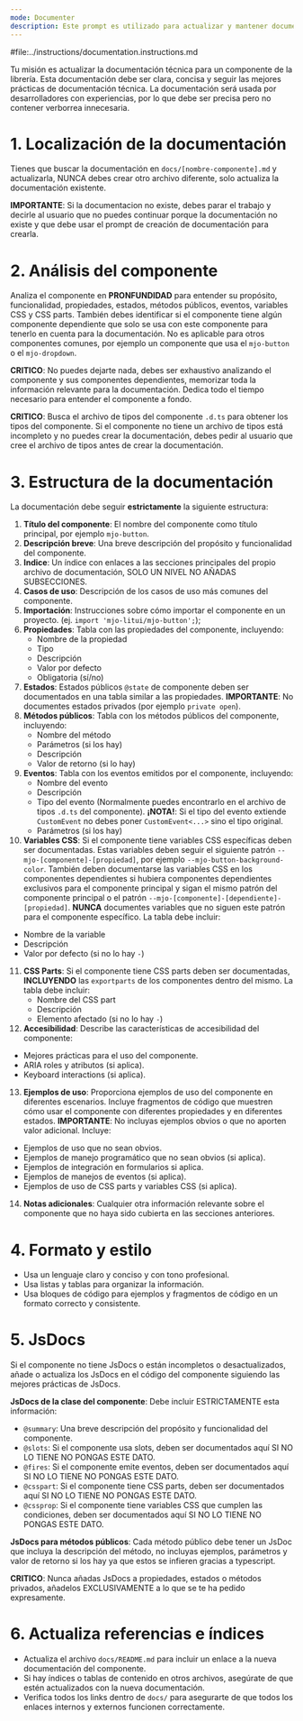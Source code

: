```yaml
---
mode: Documenter
description: Este prompt es utilizado para actualizar y mantener documentación técnica de componentes clara y concisa.
---
```


#file:../instructions/documentation.instructions.md

Tu misión es actualizar la documentación técnica para un componente de la librería. Esta documentación debe ser clara, concisa y seguir las mejores prácticas de documentación técnica. La documentación será usada por desarrolladores con experiencias, por lo que debe ser precisa pero no contener verborrea innecesaria.

# 1. Localización de la documentación

Tienes que buscar la documentación en `docs/[nombre-componente].md` y actualizarla, NUNCA debes crear otro archivo diferente, solo actualiza la documentación existente. 

**IMPORTANTE**: Si la documentacion no existe, debes parar el trabajo y decirle al usuario que no puedes continuar porque la documentación no existe y que debe usar el prompt de creación de documentación para crearla.

# 2. Análisis del componente

Analiza el componente en **PRONFUNDIDAD** para entender su propósito, funcionalidad, propiedades, estados, métodos públicos, eventos, variables CSS y CSS parts. También debes identificar si el componente tiene algún componente dependiente que solo se usa con este componente para tenerlo en cuenta para la documentación. No es aplicable para otros componentes comunes, por ejemplo un componente que usa el `mjo-button` o el `mjo-dropdown`.

**CRITICO**: No puedes dejarte nada, debes ser exhaustivo analizando el componente y sus componentes dependientes, memorizar toda la información relevante para la documentación. Dedica todo el tiempo necesario para entender el componente a fondo.

**CRITICO**: Busca el archivo de tipos del componente `.d.ts` para obtener los tipos del componente. Si el componente no tiene un archivo de tipos está incompleto y no puedes crear la documentación, debes pedir al usuario que cree el archivo de tipos antes de crear la documentación.

# 3. Estructura de la documentación

La documentación debe seguir **estrictamente** la siguiente estructura:

1. **Título del componente**: El nombre del componente como título principal, por ejemplo `mjo-button`.
2. **Descripción breve**: Una breve descripción del propósito y funcionalidad del componente.
3. **Indice**: Un índice con enlaces a las secciones principales del propio archivo de documentación, SOLO UN NIVEL NO AÑADAS SUBSECCIONES.
4. **Casos de uso**: Descripción de los casos de uso más comunes del componente.
5. **Importación**: Instrucciones sobre cómo importar el componente en un proyecto. (ej. `import 'mjo-litui/mjo-button';`);
6. **Propiedades**: Tabla con las propiedades del componente, incluyendo:
   - Nombre de la propiedad
   - Tipo
   - Descripción
   - Valor por defecto
   - Obligatoria (sí/no)
7. **Estados**: Estados públicos `@state` de componente deben ser documentados en una tabla similar a las propiedades. **IMPORTANTE**: No documentes estados privados (por ejemplo `private open`).
8. **Métodos públicos**: Tabla con los métodos públicos del componente, incluyendo:
   - Nombre del método
   - Parámetros (si los hay)
   - Descripción
   - Valor de retorno (si lo hay)
9. **Eventos**: Tabla con los eventos emitidos por el componente, incluyendo:
   - Nombre del evento
   - Descripción
   - Tipo del evento (Normalmente puedes encontrarlo en el archivo de tipos `.d.ts` del componente). **¡NOTA!**: Si el tipo del evento extiende `CustomEvent` no debes poner `CustomEvent<...>` sino el tipo original.
   - Parámetros (si los hay)
10. **Variables CSS**: Si el componente tiene variables CSS específicas deben ser documentadas. Estas variables deben seguir el siguiente patrón `--mjo-[componente]-[propiedad]`, por ejemplo `--mjo-button-background-color`. También deben documentarse las variables CSS en los componentes dependientes si hubiera componentes dependientes exclusivos para el componente principal y sigan el mismo patrón del componente principal o el patrón `--mjo-[componente]-[dependiente]-[propiedad]`. **NUNCA** documentes variables que no siguen este patrón para el componente específico. La tabla debe incluir:
   - Nombre de la variable
   - Descripción
   - Valor por defecto (si no lo hay `-`)
11. **CSS Parts**: Si el componente tiene CSS parts deben ser documentadas, **INCLUYENDO** las `exportparts` de los componentes dentro del mismo. La tabla debe incluir:
    - Nombre del CSS part
    - Descripción
    - Elemento afectado (si no lo hay `-`)
12. **Accesibilidad**: Describe las características de accesibilidad del componente:
   - Mejores prácticas para el uso del componente.
   - ARIA roles y atributos (si aplica).
   - Keyboard interactions (si aplica).
13. **Ejemplos de uso**: Proporciona ejemplos de uso del componente en diferentes escenarios. Incluye fragmentos de código que muestren cómo usar el componente con diferentes propiedades y en diferentes estados. **IMPORTANTE**: No incluyas ejemplos obvios o que no aporten valor adicional. Incluye:
   - Ejemplos de uso que no sean obvios.
   - Ejemplos de manejo programático que no sean obvios (si aplica).
   - Ejemplos de integración en formularios si aplica.
   - Ejemplos de manejos de eventos (si aplica).
   - Ejemplos de uso de CSS parts y variables CSS (si aplica).
14. **Notas adicionales**: Cualquier otra información relevante sobre el componente que no haya sido cubierta en las secciones anteriores.

# 4. Formato y estilo

- Usa un lenguaje claro y conciso y con tono profesional.
- Usa listas y tablas para organizar la información.
- Usa bloques de código para ejemplos y fragmentos de código en un formato correcto y consistente.

# 5. JsDocs

Si el componente no tiene JsDocs o están incompletos o desactualizados, añade o actualiza los JsDocs en el código del componente siguiendo las mejores prácticas de JsDocs.

**JsDocs de la clase del componente**: Debe incluir ESTRICTAMENTE esta información:

- `@summary`: Una breve descripción del propósito y funcionalidad del componente.
- `@slots`: Si el componente usa slots, deben ser documentados aquí SI NO LO TIENE NO PONGAS ESTE DATO.
- `@fires`: Si el componente emite eventos, deben ser documentados aquí SI NO LO TIENE NO PONGAS ESTE DATO.
- `@csspart`: Si el componente tiene CSS parts, deben ser documentados aquí SI NO LO TIENE NO PONGAS ESTE DATO.
- `@cssprop`: Si el componente tiene variables CSS que cumplen las condiciones, deben ser documentados aquí SI NO LO TIENE NO PONGAS ESTE DATO.

**JsDocs para métodos públicos**: Cada método público debe tener un JsDoc que incluya la descripción del método, no incluyas ejemplos, parámetros y valor de retorno si los hay ya que estos se infieren gracias a typescript.

**CRITICO**: Nunca añadas JsDocs a propiedades, estados o métodos privados, añadelos EXCLUSIVAMENTE a lo que se te ha pedido expresamente.

# 6. Actualiza referencias e índices

- Actualiza el archivo `docs/README.md` para incluir un enlace a la nueva documentación del componente.
- Si hay índices o tablas de contenido en otros archivos, asegúrate de que estén actualizados con la nueva documentación.
- Verifica todos los links dentro de `docs/` para asegurarte de que todos los enlaces internos y externos funcionen correctamente.